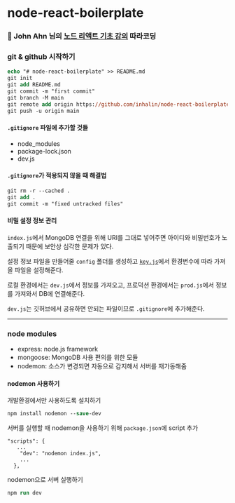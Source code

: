 # node-react-boilerplate

### 👶 John Ahn 님의 [노드 리액트 기초 강의](https://www.youtube.com/playlist?list=PL9a7QRYt5fqkZC9jc7jntD1WuAogjo_9T) 따라코딩

### git & github 시작하기

```ps
echo "# node-react-boilerplate" >> README.md
git init
git add README.md
git commit -m "first commit"
git branch -M main
git remote add origin https://github.com/inhalin/node-react-boilerplate.git
git push -u origin main
```

#### `.gitignore` 파일에 추가할 것들

- node_modules
- package-lock.json
- dev.js

#### `.gitignore`가 적용되지 않을 때 해결법

```ps
git rm -r --cached .
git add .
git commit -m "fixed untracked files"
```

#### 비밀 설정 정보 관리

`index.js`에서 MongoDB 연결을 위해 URI를 그대로 넣어주면 아이디와 비밀번호가 노출되기 때문에 보안상 심각한 문제가 있다. 

설정 정보 파일을 만들어줄 `config` 폴더를 생성하고 [`key.js`](./config/key.js)에서 환경변수에 따라 가져올 파일을 설정해준다.

로컬 환경에서는 `dev.js`에서 정보를 가져오고, 프로덕션 환경에서는 `prod.js`에서 정보를 가져와서 DB에 연결해준다.

`dev.js`는 깃허브에서 공유하면 안되는 파일이므로 `.gitignore`에 추가해준다.

---

### node modules

- express: node.js framework
- mongoose: MongoDB 사용 편의를 위한 모듈
- nodemon: 소스가 변경되면 자동으로 감지해서 서버를 재가동해줌 

#### nodemon 사용하기

개발환경에서만 사용하도록 설치하기
```ps
npm install nodemon --save-dev
``` 

서버를 실행할 때 nodemon을 사용하기 위해 `package.json`에 script 추가
```
"scripts": {
   ...
    "dev": "nodemon index.js",
    ...
  },
```

nodemon으로 서버 실행하기
```ps
npm run dev
```